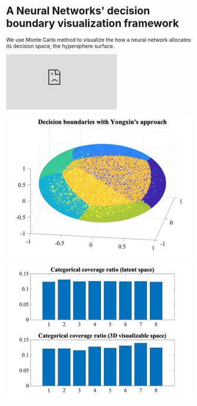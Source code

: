 # A Neural Networks' decision boundary visualization framework

We use Monte Carlo method to visualize the how a neural network allocates its decision space, the hypersphere surface.

![alt text](https://github.com/pcwhy/NeuralDBVis/blob/main/figRegionVisualization.pdf)

![alt text](https://github.com/pcwhy/NeuralDBVis/blob/main/decisionBallZb.png)

![alt text](https://github.com/pcwhy/NeuralDBVis/blob/main/categoricalCoverageZb.png)

